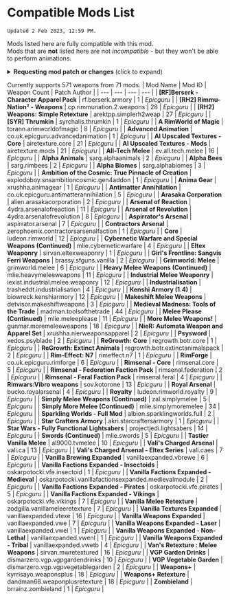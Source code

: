 # Compatible Mods List
`Updated 2 Feb 2023, 12:59 PM.`  

Mods listed here are fully compatible with this mod.  
Mods that are **not** listed here are not *incompatible* - but they won't be able to perform animations.  

<details>
<summary><b>Requesting mod patch or changes</b> (click to expand)</summary>

## Requesting new patch
Open an issue here on Github or leave a comment on the Steam Workshop page.  
Please be polite and understanding - I only have so much time and motivation to make patches.

## Requesting changes
Have you spotted a weapon that can perform some animations that it shouldn't?  
Maybe a weapon that is too large or small?  
Open an issue or leave a comment on the Workshop page - or even better, submit a Pull Request!
</details>

Currently supports 571 weapons from 71 mods.
  | Mod Name | Mod ID | Weapon Count | Patch Author |
| --- | --- | --- | --- |
| **[RF]Berserk - Character Apparel Pack** | rf.berserk.armory | 1 | *Epicguru* |
| **[RH2] Rimmu-Nation² - Weapons** | cp.rimmunation.2.weapons | 28 | *Epicguru* |
| **[RH2] Weapons: Simple Retexture** | arektpp.simplerh2weap | 27 | *Epicguru* |
| **[SYR] Thrumkin** | syrchalis.thrumkin | 1 | *Epicguru* |
| **A RimWorld of Magic** | torann.arimworldofmagic | 8 | *Epicguru* |
| **Advanced Animation** | co.uk.epicguru.advancedanimation | 1 | *Epicguru* |
| **AI Upscaled Textures - Core** | airetexture.core | 21 | *Epicguru* |
| **AI Upscaled Textures - Mods** | airetexture.mods | 21 | *Epicguru* |
| **All-Tech Melee** | ev.all.tech.melee | 16 | *Epicguru* |
| **Alpha Animals** | sarg.alphaanimals | 2 | *Epicguru* |
| **Alpha Bees** | sarg.rimbees | 2 | *Epicguru* |
| **Alpha Biomes** | sarg.alphabiomes | 3 | *Epicguru* |
| **Ambition of the Cosmic: True Pinnacle of Creation** | explodoboy.snsambitioncosmic.gen4addon | 1 | *Epicguru* |
| **Anima Gear** | xrushha.animagear | 1 | *Epicguru* |
| **Antimatter Annihilation** | co.uk.epicguru.antimatterannihilation | 5 | *Epicguru* |
| **Arasaka Corporation** | alien.arasakacorporation | 2 | *Epicguru* |
| **Arsenal of Reaction** | 4ydra.arsenalofreaction | 11 | *Epicguru* |
| **Arsenal of Revolution** | 4ydra.arsenalofrevolution | 8 | *Epicguru* |
| **Aspirrator's Arsenal** | aspirrator.arsenal | 7 | *Epicguru* |
| **Contractors Arsenal** | zerophoenix.contractorsarsenalfaction | 1 | *Epicguru* |
| **Core** | ludeon.rimworld | 12 | *Epicguru* |
| **Cybernetic Warfare and Special Weapons (Continued)** | mlie.cyberneticwarfare | 4 | *Epicguru* |
| **Eltex Weaponry** | sirvan.eltexweaponry | 1 | *Epicguru* |
| **Girl's Frontline: Sangvis Ferri Weapons** | brassy.sfguns.vanilla | 2 | *Epicguru* |
| **Grimworld: Melee** | grimworld.melee | 6 | *Epicguru* |
| **Heavy Melee Weapons (Continued)** | mlie.heavymeleeweapons | 11 | *Epicguru* |
| **Industrial Melee Weaponry** | iexist.industrial.melee.weaponry | 12 | *Epicguru* |
| **Industrialisation** | trasheddt.industrialisation | 4 | *Epicguru* |
| **Kenshi Armory (1.4)** | biowreck.kenshiarmory | 12 | *Epicguru* |
| **Makeshift Melee Weapons** | detvisor.makeshiftweapons | 3 | *Epicguru* |
| **Medieval Madness: Tools of the Trade** | madman.toolsofthetrade | 44 | *Epicguru* |
| **Melee Please (Continued)** | mlie.meleeplease | 11 | *Epicguru* |
| **More Melee Weapons!** | gunmar.moremeleeweapons | 18 | *Epicguru* |
| **NieR: Automata Weapon and Apparel Set** | xrushha.nierweaponsapparel | 2 | *Epicguru* |
| **Psysword** | xedos.psyblade | 2 | *Epicguru* |
| **ReGrowth: Core** | regrowth.botr.core | 1 | *Epicguru* |
| **ReGrowth: Extinct Animals** | regrowth.botr.extinctanimalspack | 2 | *Epicguru* |
| **Rim-Effect: N7** | rimeffect.n7 | 1 | *Epicguru* |
| **RimForge** | co.uk.epicguru.rimforge | 6 | *Epicguru* |
| **Rimsenal - Core** | rimsenal.core | 5 | *Epicguru* |
| **Rimsenal - Federation Faction Pack** | rimsenal.federation | 2 | *Epicguru* |
| **Rimsenal - Feral Faction Pack** | rimsenal.feral | 4 | *Epicguru* |
| **Rimwars:Vibro weapons** | sov.kotorone | 13 | *Epicguru* |
| **Royal Arsenal** | bucko.royalarsenal | 4 | *Epicguru* |
| **Royalty** | ludeon.rimworld.royalty | 9 | *Epicguru* |
| **Simply Melee Weapons (Continued)** | zal.simplymelee | 5 | *Epicguru* |
| **Simply More Melee (Continued)** | mlie.simplymoremelee | 34 | *Epicguru* |
| **Sparkling Worlds - Full Mod** | albion.sparklingworlds.full | 2 | *Epicguru* |
| **Star Crafters Armory** | akri.starcraftersarmory | 1 | *Epicguru* |
| **Star Wars - Fully Functional Lightsabers** | projectjedi.lightsabers | 14 | *Epicguru* |
| **Swords (Continued)** | mlie.swords | 5 | *Epicguru* |
| **Tastier Vanilla Melee** | al9000.tvmelee | 10 | *Epicguru* |
| **Vali's Charged Arsenal** | vali.ca | 13 | *Epicguru* |
| **Vali's Charged Arsenal - Eltex Series** | vali.caes | 7 | *Epicguru* |
| **Vanilla Brewing Expanded** | vanillaexpanded.vbrewe | 6 | *Epicguru* |
| **Vanilla Factions Expanded - Insectoids** | oskarpotocki.vfe.insectoid | 1 | *Epicguru* |
| **Vanilla Factions Expanded - Medieval** | oskarpotocki.vanillafactionsexpanded.medievalmodule | 2 | *Epicguru* |
| **Vanilla Factions Expanded - Pirates** | oskarpotocki.vfe.pirates | 5 | *Epicguru* |
| **Vanilla Factions Expanded - Vikings** | oskarpotocki.vfe.vikings | 7 | *Epicguru* |
| **Vanilla Melee Retexture** | zodgilla.vanillameleeretexture | 7 | *Epicguru* |
| **Vanilla Textures Expanded** | vanillaexpanded.vtexe | 16 | *Epicguru* |
| **Vanilla Weapons Expanded** | vanillaexpanded.vwe | 7 | *Epicguru* |
| **Vanilla Weapons Expanded - Laser** | vanillaexpanded.vwel | 1 | *Epicguru* |
| **Vanilla Weapons Expanded - Non-Lethal** | vanillaexpanded.vwenl | 1 | *Epicguru* |
| **Vanilla Weapons Expanded - Tribal** | vanillaexpanded.vwetb | 4 | *Epicguru* |
| **Van's Retexture : Melee Weapons** | sirvan.mwretextured | 16 | *Epicguru* |
| **VGP Garden Drinks** | dismarzero.vgp.vgpgardendrinks | 10 | *Epicguru* |
| **VGP Vegetable Garden** | dismarzero.vgp.vgpvegetablegarden | 2 | *Epicguru* |
| **Weapons+** | kyrrisayo.weaponsplus | 18 | *Epicguru* |
| **Weapons+ Retexture** | dandman68.weaponplusretexture | 18 | *Epicguru* |
| **Zombieland** | brrainz.zombieland | 1 | *Epicguru* |

